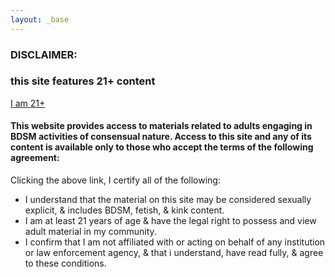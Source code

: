 ```yaml
---
layout: _base
---
```

### DISCLAIMER:
### this site features 21+ content
[I am 21+](/lair)

#### This website provides access to materials related to adults engaging in BDSM activities of consensual nature. Access to this site and any of its content is available only to those who accept the terms of the following agreement:

Clicking the above link, I certify all of the following:

  - I understand that the material on this site may be considered sexually explicit, &  includes BDSM, fetish, & kink content.
  - I am at least 21 years of age & have the legal right to possess and view adult material in my community.
  - I confirm that I am not affiliated with or acting on behalf of any institution or law enforcement agency, & that i understand, have read fully, & agree to these conditions.
